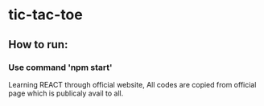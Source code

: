 # tic-tac-toe

## How to run:
### Use command 'npm start'
    
Learning REACT through official website, All codes are copied from official page which is publicaly avail to all.
